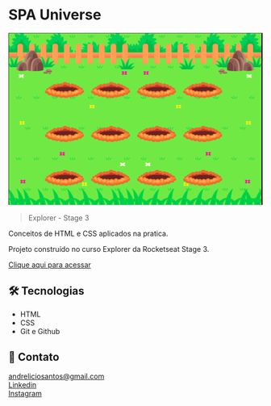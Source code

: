 # SPA Universe

![preview](./.github/preview.png)

> Explorer - Stage 3

Conceitos de HTML e CSS aplicados na pratica.  

Projeto construído no curso Explorer da Rocketseat Stage 3.

[Clique aqui para acessar](https://andreliciosantos.github.io/Wack_a_Mole/)

## 🛠 Tecnologias 

- HTML
- CSS
- Git e Github 

## 💛 Contato

andreliciosantos@gmail.com  
[Linkedin](www.linkedin.com/in/andreliciosantos)  
[Instagram](https://www.instagram.com/andreliciosantos/)